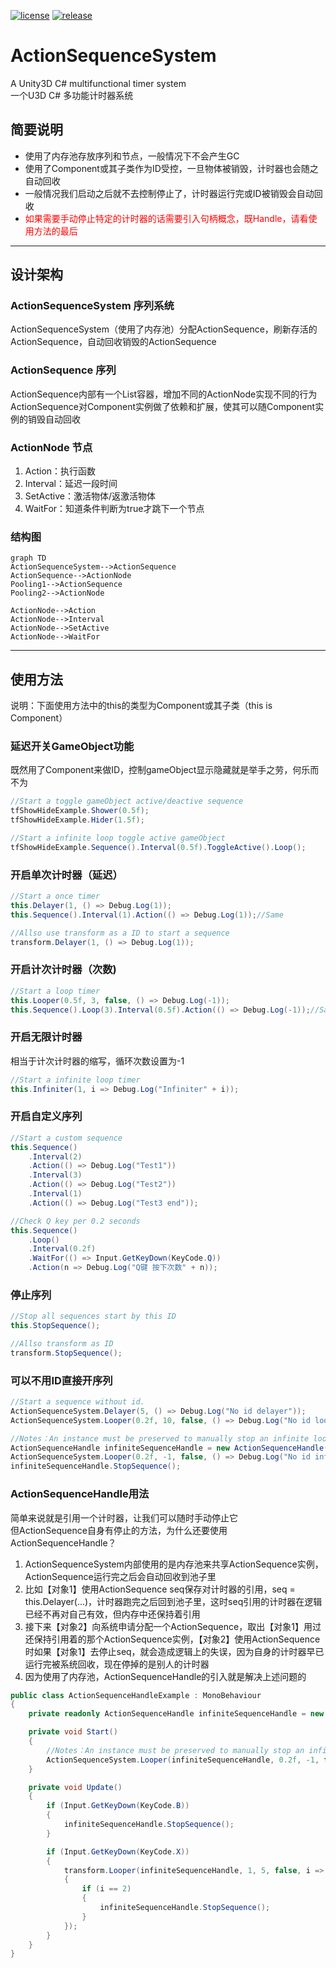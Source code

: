 [![license](http://img.shields.io/badge/license-MIT-blue.svg)](https://github.com/karsion/ActionSequenceSystem/master/LICENSE.TXT)
[![release](https://img.shields.io/badge/release-v1.0.2-blue.svg)](https://github.com/karsion/ActionSequenceSystem/master/releases)

# ActionSequenceSystem
A Unity3D C# multifunctional timer system<br>
一个U3D C# 多功能计时器系统

## 简要说明 
- 使用了内存池存放序列和节点，一般情况下不会产生GC
- 使用了Component或其子类作为ID受控，一旦物体被销毁，计时器也会随之自动回收
- 一般情况我们启动之后就不去控制停止了，计时器运行完或ID被销毁会自动回收
- <font color=red>如果需要手动停止特定的计时器的话需要引入句柄概念，既Handle，请看使用方法的最后</font>

---

## 设计架构 
### ActionSequenceSystem 序列系统
ActionSequenceSystem（使用了内存池）分配ActionSequence，刷新存活的ActionSequence，自动回收销毁的ActionSequence<br>
### ActionSequence 序列
ActionSequence内部有一个List<ActionNode>容器，增加不同的ActionNode实现不同的行为<br>
ActionSequence对Component实例做了依赖和扩展，使其可以随Component实例的销毁自动回收

### ActionNode 节点
1. Action：执行函数
2. Interval：延迟一段时间
3. SetActive：激活物体/返激活物体
4. WaitFor：知道条件判断为true才跳下一个节点

### 结构图
```
graph TD
ActionSequenceSystem-->ActionSequence
ActionSequence-->ActionNode
Pooling1-->ActionSequence
Pooling2-->ActionNode

ActionNode-->Action
ActionNode-->Interval
ActionNode-->SetActive
ActionNode-->WaitFor
```

---

## 使用方法
说明：下面使用方法中的this的类型为Component或其子类（this is Component）
### 延迟开关GameObject功能
既然用了Component来做ID，控制gameObject显示隐藏就是举手之劳，何乐而不为
``` csharp
//Start a toggle gameObject active/deactive sequence
tfShowHideExample.Shower(0.5f);
tfShowHideExample.Hider(1.5f);

//Start a infinite loop toggle active gameObject
tfShowHideExample.Sequence().Interval(0.5f).ToggleActive().Loop();
```

### 开启单次计时器（延迟）
``` csharp
//Start a once timer
this.Delayer(1, () => Debug.Log(1));
this.Sequence().Interval(1).Action(() => Debug.Log(1));//Same

//Allso use transform as a ID to start a sequence
transform.Delayer(1, () => Debug.Log(1));
```

### 开启计次计时器（次数)
``` csharp
//Start a loop timer
this.Looper(0.5f, 3, false, () => Debug.Log(-1));
this.Sequence().Loop(3).Interval(0.5f).Action(() => Debug.Log(-1));//Same
```

### 开启无限计时器
相当于计次计时器的缩写，循环次数设置为-1
``` csharp
//Start a infinite loop timer
this.Infiniter(1, i => Debug.Log("Infiniter" + i));
```

### 开启自定义序列
``` csharp
//Start a custom sequence
this.Sequence()
    .Interval(2)
    .Action(() => Debug.Log("Test1"))
    .Interval(3)
    .Action(() => Debug.Log("Test2"))
    .Interval(1)
    .Action(() => Debug.Log("Test3 end"));

//Check Q key per 0.2 seconds
this.Sequence()
    .Loop()
    .Interval(0.2f)
    .WaitFor(() => Input.GetKeyDown(KeyCode.Q))
    .Action(n => Debug.Log("Q键 按下次数" + n));
```

### 停止序列
``` csharp
//Stop all sequences start by this ID
this.StopSequence();

//Allso transform as ID
transform.StopSequence();
```

### 可以不用ID直接开序列
``` csharp
//Start a sequence without id.
ActionSequenceSystem.Delayer(5, () => Debug.Log("No id delayer"));
ActionSequenceSystem.Looper(0.2f, 10, false, () => Debug.Log("No id looper"));

//Notes：An instance must be preserved to manually stop an infinite loop sequence.
ActionSequenceHandle infiniteSequenceHandle = new ActionSequenceHandle();
ActionSequenceSystem.Looper(0.2f, -1, false, () => Debug.Log("No id infinite looper")).SetHandle(infiniteSequenceHandle);
infiniteSequenceHandle.StopSequence();
```

### ActionSequenceHandle用法
简单来说就是引用一个计时器，让我们可以随时手动停止它<br>
但ActionSequence自身有停止的方法，为什么还要使用ActionSequenceHandle？
1. ActionSequenceSystem内部使用的是内存池来共享ActionSequence实例，ActionSequence运行完之后会自动回收到池子里
2. 比如【对象1】使用ActionSequence seq保存对计时器的引用，seq = this.Delayer(...)，计时器跑完之后回到池子里，这时seq引用的计时器在逻辑已经不再对自己有效，但内存中还保持着引用
3. 接下来【对象2】向系统申请分配一个ActionSequence，取出【对象1】用过还保持引用着的那个ActionSequence实例，【对象2】使用ActionSequence时如果【对象1】去停止seq，就会造成逻辑上的失误，因为自身的计时器早已运行完被系统回收，现在停掉的是别人的计时器
4. 因为使用了内存池，ActionSequenceHandle的引入就是解决上述问题的
``` csharp
public class ActionSequenceHandleExample : MonoBehaviour
{
    private readonly ActionSequenceHandle infiniteSequenceHandle = new ActionSequenceHandle();

    private void Start()
    {
        //Notes：An instance must be preserved to manually stop an infinite loop sequence.
        ActionSequenceSystem.Looper(infiniteSequenceHandle, 0.2f, -1, false, () => Debug.Log("No id infinite looper"));
    }

    private void Update()
    {
        if (Input.GetKeyDown(KeyCode.B))
        {
            infiniteSequenceHandle.StopSequence();
        }

        if (Input.GetKeyDown(KeyCode.X))
        {
            transform.Looper(infiniteSequenceHandle, 1, 5, false, i =>
            {
                if (i == 2)
                {
                    infiniteSequenceHandle.StopSequence();
                }
            });
        }
    }
}
```
